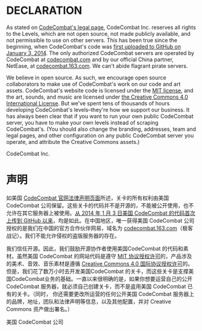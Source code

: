 # DECLARATION

As stated on [CodeCombat's legal page](https://codecombat.com/legal), CodeCombat Inc. reserves all rights to the Levels, which are not open source, not made publicly available, and not permissible to use on other servers. This has been true since the beginning, when CodeCombat's code was [first uploaded to GitHub on January 3, 2014](https://github.com/codecombat/codecombat/blob/6009df26de7c7938c0af2122ffba72c07123d172/app/templates/legal.pug#L71-L84). The only authorized CodeCombat servers are operated by CodeCombat at [codecombat.com](https://codecombat.com/) and by our official China partner, NetEase, at [codecombat.163.com](https://codecombat.163.com/). We can't abide flagrant pirate servers.

We believe in open source. As such, we encourage open source collaborators to make use of CodeCombat's work on our code and art assets. CodeCombat's website code is licensed under the [MIT license](http://opensource.org/licenses/MIT), and the art, sounds, and music are licensed under [the Creative Commons 4.0 International License](https://creativecommons.org/licenses/by/4.0/). But we've spent tens of thousands of hours developing CodeCombat's levels–they're how we support our business. It has always been clear that if you want to run your own public CodeCombat server, you have to make your own levels instead of scraping CodeCombat's. (You should also change the branding, addresses, team and legal pages, and other configuration on any public CodeCombat server you operate, and attribute the Creative Commons assets.)

CodeCombat Inc.


# 声明

如美国 [CodeCombat 官网法律声明页面](https://codecombat.com/legal)所述，关卡的所有权利由美国 CodeCombat 公司保留。这些关卡的代码并不是开源的，不能被公开使用，也不允许在其它服务器上被使用。[从 2014 年 1 月 3 日美国 CodeCombat 的代码首次上传到 GitHub 以来](https://github.com/codecombat/codecombat/blob/6009df26de7c7938c0af2122ffba72c07123d172/app/templates/legal.pug#L71-L84)，均是如此。在中国地区，唯一获得美国 CodeCombat 公司授权的是我们在中国的官方合作伙伴网易，域名为 [codecombat.163.com](https://codecombat.163.com/)（极客战记）。我们不能允许侵权的盗版服务器的存在。

我们信任开源。因此，我们鼓励开源协作者使用美国CodeCombat 的代码和素材。虽然美国 CodeCombat 的网站代码是遵守 [MIT 协议授权许可](http://opensource.org/licenses/MIT)的，产品涉及的美术、音效、音乐素材是遵循 [Creative Commons 4.0 国际协议授权许可](https://creativecommons.org/licenses/by/4.0/)的。但是，我们花了数万小时去开发美国CodeCombat 的关卡，而这些关卡是支撑美国CodeCombat业务的基础。一直以来很明确的是，如果你想要运营自己的公开 CodeCombat 服务器，就必须自己创建关卡，而不是盗用美国 CodeCombat 已有的关卡。（同时， 你还需要更改所运营的任何公开美国 CodeCombat 服务器上的品牌，地址，团队和法律声明等信息，以及其他配置，并对 Creative Commons 资产做出署名。）

美国 CodeCombat 公司
